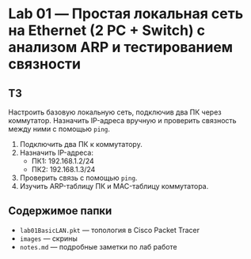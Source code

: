 # Lab 01 — Простая локальная сеть на Ethernet (2 PC + Switch) с анализом ARP и тестированием связности

## ТЗ

Настроить базовую локальную сеть, подключив два ПК через коммутатор. Назначить IP-адреса вручную и проверить связность между ними с помощью `ping`.

1. Подключить два ПК к коммутатору.  
2. Назначить IP-адреса:  
   - ПК1: 192.168.1.2/24  
   - ПК2: 192.168.1.3/24  
3. Проверить связь с помощью `ping`.  
4. Изучить ARP-таблицу ПК и MAC-таблицу коммутатора.

## Содержимое папки  
- `lab01BasicLAN.pkt` — топология в Cisco Packet Tracer  
- `images` — скрины  
- `notes.md` — подробные заметки по лаб работе

